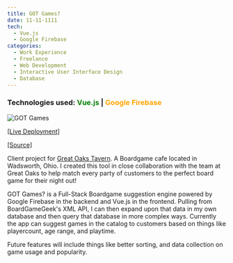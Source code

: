```yaml
---
title: GOT Games?
date: 11-11-1111
tech:
  - Vue.js
  - Google Firebase
categories:
  - Work Experience
  - Freelance
  - Web Development
  - Interactive User Interface Design
  - Database
---
```


### Technologies used: <span style="color:green">Vue.js</span> | <span style="color:orange">Google Firebase</span>

![GOT Games](https://bluephosphor.github.io/portfolio/asset/img/projects/gotgames.png)

<a class="source-link" target="_blank" href="https://portfolio-9bd65.web.app/">[Live Deployment]</a>

<a class="source-link" target="_blank" href="https://github.com/bluephosphor/GotGames">[Source]</a>

Client project for [Great Oaks Tavern](https://www.greatoakstavern.com/). A Boardgame cafe located in Wadsworth, Ohio. I created this tool in close collaboration with the team at Great Oaks to help match every party of customers to the perfect board game for their night out!

GOT Games? is a Full-Stack Boardgame suggestion engine powered by Google Firebase in the backend and Vue.js in the frontend. Pulling from BoardGameGeek's XML API, I can then expand upon that data in my own database and then query that database in more complex ways. Currently the app can suggest games in the catalog to customers based on things like playercount, age range, and playtime.

Future features will include things like better sorting, and data collection on game usage and popularity.